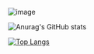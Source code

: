 ![image](https://github.com/Vol4uk13/master/assets/92542920/3395f4b9-ed09-40f6-b730-e034177b04ef)



![Anurag's GitHub stats](https://github-readme-stats.vercel.app/api?username=Vol4uk13&theme=synthwave&show_icons=true)

[![Top Langs](https://github-readme-stats.vercel.app/api/top-langs/?username=Vol4uk13&layout=compact)](https://github.com/anuraghazra/github-readme-stats)
